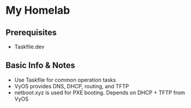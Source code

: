 # My Homelab

## Prerequisites

- Taskfile.dev

## Basic Info & Notes

- Use Taskfile for common operation tasks
- VyOS provides DNS, DHCP, routing, and TFTP
- netboot.xyz is used for PXE booting. Depends on DHCP + TFTP from VyOS
